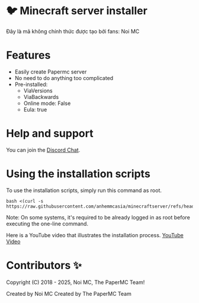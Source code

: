 # 🐦 Minecraft server installer
Đây là mã không chính thức được tạo bởi fans: Noi MC

# Features
- Easily create Papermc server
- No need to do anything too complicated
- Pre-installed:
  - ViaVersions
  - ViaBackwards
  - Online mode: False
  - Eula: true

# Help and support
You can join the [Discord Chat](https://dsc.gg/noimc).

# Using the installation scripts
To use the installation scripts, simply run this command as root.
```
bash <(curl -s https://raw.githubusercontent.com/anhemmcasia/minecraftserver/refs/heads/main/create.sh)
```
Note: On some systems, it's required to be already logged in as root before executing the one-line command.

Here is a YouTube video that illustrates the installation process.
[YouTube Video]()

# Contributors ✨
Copyright (C) 2018 - 2025, Noi MC, The PaperMC Team!

Created by Noi MC
Created by The PaperMC Team
